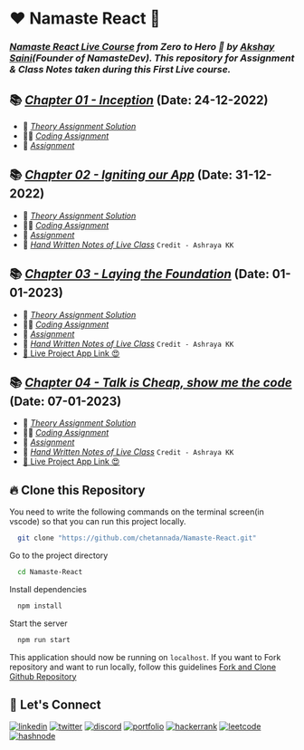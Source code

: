 # ❤️ Namaste React 🙏
### _[Namaste React Live Course](https://learn.namastedev.com/courses/namaste-react-live) from Zero to Hero 🚀 by [Akshay Saini](https://www.linkedin.com/in/akshaymarch7/)(Founder of NamasteDev). This repository for Assignment & Class Notes taken during this First Live course._

## 📚 [_Chapter 01 - Inception_](./Chapter%2001%20-%20Inception/) (Date: 24-12-2022)
- 📖 [_Theory Assignment Solution_](./Chapter%2001%20-%20Inception/Theory/Session1-Theory.md)
- 👨‍💻 [_Coding Assignment_](./Chapter%2001%20-%20Inception/Coding/)
- 📘 [_Assignment_](./Chapter%2001%20-%20Inception/Assignment.md)

## 📚 [_Chapter 02 - Igniting our App_](./Chapter%2002%20-%20Igniting%20our%20App/) (Date: 31-12-2022)
- 📖 [_Theory Assignment Solution_](./Chapter%2002%20-%20Igniting%20our%20App/Theory/Session%202%20Theory.md)
- 👨‍💻 [_Coding Assignment_](./Chapter%2002%20-%20Igniting%20our%20App/Coding/)
- 📘 [_Assignment_](./Chapter%2002%20-%20Igniting%20our%20App/Assignment.md)
- 📝 [_Hand Written Notes of Live Class_](./Chapter%2002%20-%20Igniting%20our%20App/Theory/Chapter%2002%20-%20Igniting%20our%20App%20HandWritten%20Notes.pdf) `Credit - Ashraya KK`

## 📚 [_Chapter 03 - Laying the Foundation_](./Chapter%2003%20-%20Laying%20the%20Foundation/) (Date: 01-01-2023)
- 📖 [_Theory Assignment Solution_](./Chapter%2003%20-%20Laying%20the%20Foundation/Theory/Session%203%20Theory.md)
- 👨‍💻 [_Coding Assignment_](./Chapter%2003%20-%20Laying%20the%20Foundation/Coding/)
- 📘 [_Assignment_](./Chapter%2003%20-%20Laying%20the%20Foundation/Assignment.md)
- 📝 [_Hand Written Notes of Live Class_](./Chapter%2003%20-%20Laying%20the%20Foundation/Theory/Chapter%2003%20-%20Laying%20the%20Foundation%20HandWritten%20Notes.pdf) `Credit - Ashraya KK`
- [🚀 Live Project App Link 😍](https://sunny-smakager-03eaff.netlify.app/)

## 📚 [_Chapter 04 - Talk is Cheap, show me the code_](./Chapter%2004%20-%20Talk%20is%20Cheap%2C%20show%20me%20the%20code/) (Date: 07-01-2023)
- 📖 [_Theory Assignment Solution_](./Chapter%2004%20-%20Talk%20is%20Cheap%2C%20show%20me%20the%20code/Theory/Session%204%20Theory.md)
- 👨‍💻 [_Coding Assignment_](./Chapter%2004%20-%20Talk%20is%20Cheap%2C%20show%20me%20the%20code/Coding/)
- 📘 [_Assignment_](./Chapter%2004%20-%20Talk%20is%20Cheap%2C%20show%20me%20the%20code/Assignment.md)
- 📝 [_Hand Written Notes of Live Class_](./Chapter%2004%20-%20Talk%20is%20Cheap%2C%20show%20me%20the%20code/Theory/Chapter%2004%20-%20Talk%20is%20Cheap%2C%20show%20me%20the%20code%20HandWritten%20Notes.pdf) `Credit - Ashraya KK`
- [🚀 Live Project App Link 😍](https://foodfire-chapter04.netlify.app/)

## 🔥 Clone this Repository
You need to write the following commands on the terminal screen(in vscode) so that you can run this project locally.

```bash
  git clone "https://github.com/chetannada/Namaste-React.git"
```
Go to the project directory

```bash
  cd Namaste-React
```
Install dependencies
```bash
  npm install
```
Start the server
```bash
  npm run start
```

This application should now be running on `localhost`. If you want to Fork repository and want to run locally, follow this guidelines [Fork and Clone Github Repository](https://docs.github.com/en/get-started/quickstart/fork-a-repo)

## 🔗 Let's Connect
[![linkedin](https://img.shields.io/badge/LinkedIn-0077B5?style=for-the-badge&logo=linkedin&logoColor=white)](https://www.linkedin.com/in/chetannada/)
[![twitter](https://img.shields.io/badge/Twitter-1DA1F2?style=for-the-badge&logo=twitter&logoColor=white)](https://twitter.com/chetannada)
[![discord](https://img.shields.io/badge/Discord-5865F2?style=for-the-badge&logo=discord&logoColor=white)](https://discordapp.com/users/916005177838956555)
[![portfolio](https://img.shields.io/badge/my_portfolio-000?style=for-the-badge&logo=ko-fi&logoColor=white)](https://chetannada.netlify.app/)
[![hackerrank](https://img.shields.io/badge/-Hackerrank-2EC866?style=for-the-badge&logo=HackerRank&logoColor=white)](https://www.hackerrank.com/chetannada)
[![leetcode](https://img.shields.io/badge/-LeetCode-FFA116?style=for-the-badge&logo=LeetCode&logoColor=black)](https://www.leetcode.com/chetannada)
[![hashnode](https://img.shields.io/badge/Hashnode-2962FF?style=for-the-badge&logo=hashnode&logoColor=white)](https://hashnode.com/@ChetanNada)